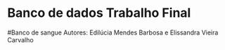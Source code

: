 # Banco de dados Trabalho Final
#Banco de sangue
Autores: Edilúcia Mendes Barbosa e Elissandra Vieira Carvalho
